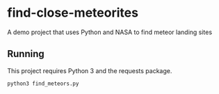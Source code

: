 # find-close-meteorites
A demo project that uses Python and NASA to find meteor landing sites

## Running

This project requires Python 3 and the requests package.

`python3 find_meteors.py`
